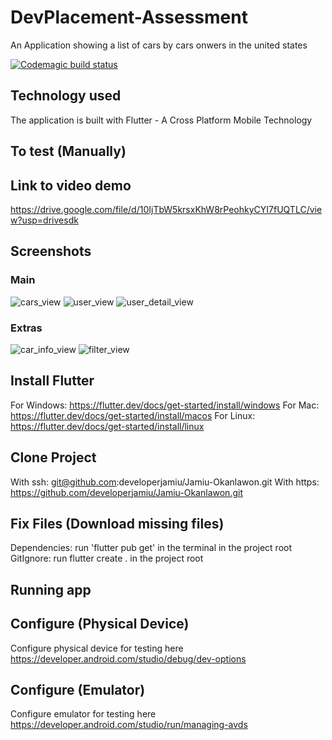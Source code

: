 # DevPlacement-Assessment

An Application showing a list of cars by cars onwers in the united states

[![Codemagic build status](https://api.codemagic.io/apps/600073e9c3030b63e7991786/600073e9c3030b63e7991785/status_badge.svg)](https://codemagic.io/apps/600073e9c3030b63e7991786/600073e9c3030b63e7991785/latest_build)
 
## Technology used

The application is built with Flutter - A Cross Platform Mobile Technology

## To test (Manually)

## Link to video demo

https://drive.google.com/file/d/10IjTbW5krsxKhW8rPeohkyCYI7fUQTLC/view?usp=drivesdk

## Screenshots

### Main
![cars_view](https://user-images.githubusercontent.com/50176100/104629453-d2b51580-5699-11eb-848b-8fab1aeb9f3c.jpeg)
![user_view](https://user-images.githubusercontent.com/50176100/104629448-d183e880-5699-11eb-8f72-09b8a10e2987.jpeg)
![user_detail_view](https://user-images.githubusercontent.com/50176100/104629444-cfba2500-5699-11eb-9372-96d0fd9d19f9.jpeg)

### Extras
![car_info_view](https://user-images.githubusercontent.com/50176100/104629455-d34dac00-5699-11eb-8ef6-5864a5563dfa.jpeg)
![filter_view](https://user-images.githubusercontent.com/50176100/104629449-d21c7f00-5699-11eb-8289-243003f0038b.jpeg)  

## Install Flutter

For Windows: https://flutter.dev/docs/get-started/install/windows
For Mac: https://flutter.dev/docs/get-started/install/macos
For Linux: https://flutter.dev/docs/get-started/install/linux

## Clone Project

With ssh: git@github.com:developerjamiu/Jamiu-Okanlawon.git
With https: https://github.com/developerjamiu/Jamiu-Okanlawon.git

## Fix Files (Download missing files)

Dependencies: run 'flutter pub get' in the terminal in the project root
GitIgnore: run flutter create . in the project root

## Running app

## Configure (Physical Device)

Configure physical device for testing here
https://developer.android.com/studio/debug/dev-options

## Configure (Emulator)

Configure emulator for testing here
https://developer.android.com/studio/run/managing-avds
